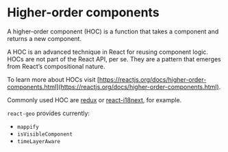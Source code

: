 # Higher-order components

A higher-order component (HOC) is a function that takes a component and returns a new component.

A HOC is an advanced technique in React for reusing component logic. HOCs are not part of the React API, per se. They are a pattern that emerges from React’s compositional nature.

To learn more about HOCs visit [https://reactjs.org/docs/higher-order-components.html](https://reactjs.org/docs/higher-order-components.html).

Commonly used HOC are [redux](https://redux.js.org/) or [react-i18next](https://react.i18next.com/), for example.

`react-geo` provides currently:
  * `mappify`
  * `isVisibleComponent`
  * `timeLayerAware`